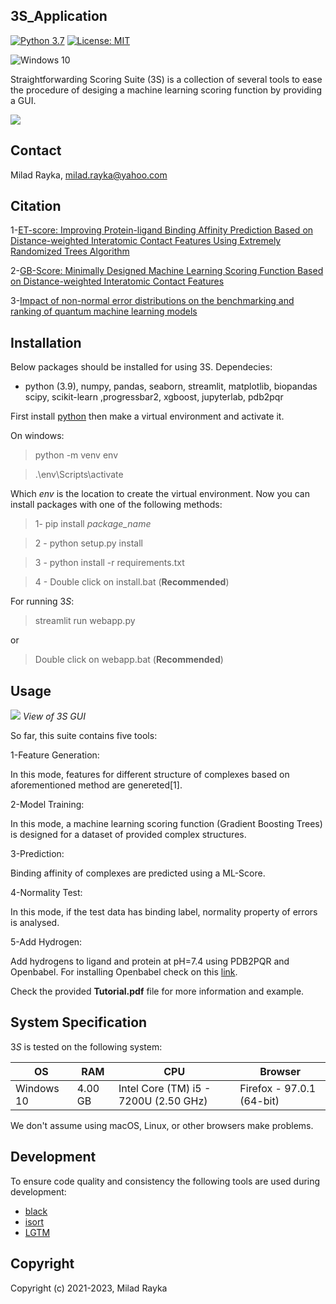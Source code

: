3S_Application
--
[![Python 3.7](https://img.shields.io/badge/python-3.9-blue.svg)](https://www.python.org/downloads/release/python-360/)
[![License: MIT](https://img.shields.io/badge/License-MIT-yellow.svg)](https://opensource.org/licenses/MIT)

![Windows 10](https://img.shields.io/badge/Windows-0078D6?style=for-the-badge&logo=windows&logoColor=white)


Straightforwarding Scoring Suite (3S) is a collection of several tools to ease the procedure of desiging a machine learning scoring function by providing a GUI.

![](https://github.com/miladrayka/3s_application/blob/main/logo.png)

Contact
---
Milad Rayka, milad.rayka@yahoo.com

Citation
--

1-[ET-score: Improving Protein-ligand Binding Affinity Prediction Based on Distance-weighted Interatomic Contact Features Using Extremely Randomized Trees Algorithm](https://onlinelibrary.wiley.com/doi/full/10.1002/minf.202060084)

2-[GB-Score: Minimally Designed Machine Learning Scoring Function Based on Distance-weighted Interatomic Contact Features](https://onlinelibrary.wiley.com/doi/10.1002/minf.202200135)

3-[Impact of non-normal error distributions on the benchmarking and ranking of quantum machine learning models](https://iopscience.iop.org/article/10.1088/2632-2153/aba184/meta)

Installation
--
Below packages should be installed for using 3S. Dependecies:

- python (3.9), numpy, pandas, seaborn, streamlit, matplotlib, biopandas
scipy, scikit-learn ,progressbar2, xgboost, jupyterlab, pdb2pqr

First install [python](https://www.python.org/downloads/release/python-395/) then make a virtual environment and activate it.

On windows:

>    python -m venv env

>    .\env\Scripts\activate


Which *env* is the location to create the virtual environment. Now you can install packages with one of the following methods:

>   1- pip install *package_name*

>   2 - python setup.py install

>   3 - python install -r requirements.txt

>   4 - Double click on install.bat (**Recommended**)

For running 3*S*:

> streamlit run webapp.py

or

> Double click on webapp.bat (**Recommended**)

Usage
--

![](https://github.com/miladrayka/3s_application/blob/main/sample_gui.JPG)
*View of 3S GUI*


So far, this suite contains five tools:

1-Feature Generation:

In this mode, features for different structure of complexes based on aforementioned method are genereted[1].

2-Model Training:

In this mode, a machine learning scoring function (Gradient Boosting Trees) is designed for a dataset of provided complex structures.

3-Prediction:

Binding affinity of complexes are predicted using a ML-Score.

4-Normality Test:

In this mode, if the test data has binding label, normality property of errors is
analysed.

5-Add Hydrogen:

Add hydrogens to ligand and protein at pH=7.4 using PDB2PQR and Openbabel. For installing Openbabel check on this [link](https://openbabel.org/docs/dev/Installation/install.html).

Check the provided **Tutorial.pdf** file for more information and example.

System Specification
--

3*S* is tested on the following system:

| OS  |  RAM | CPU  | Browser |
| ------------ | ------------ | ------------ |------------ |
| Windows 10  | 4.00 GB  |  Intel Core (TM) i5 - 7200U (2.50 GHz) | Firefox - 97.0.1 (64-bit)| 

We don't assume using macOS, Linux, or other browsers make problems. 

Development
--

To ensure code quality and consistency the following tools are used during development:

- [black](https://black.readthedocs.io/en/stable/)
- [isort](https://pycqa.github.io/isort/)
- [LGTM](https://lgtm.com/)

Copyright
--

Copyright (c) 2021-2023, Milad Rayka

